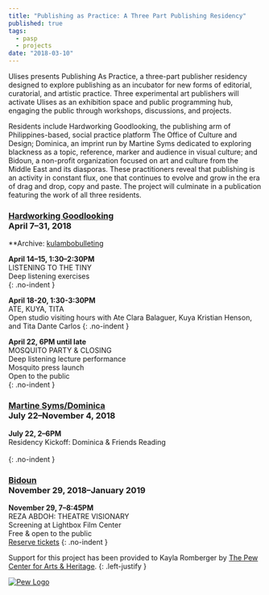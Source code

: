 ```yaml
---
title: "Publishing as Practice: A Three Part Publishing Residency"
published: true
tags:
  - pasp
  - projects
date: "2018-03-10"
---
```


Ulises presents Publishing As Practice, a three-part publisher residency designed to explore publishing as an incubator for new forms of editorial, curatorial, and artistic practice. Three experimental art publishers will activate Ulises as an exhibition space and public programming hub, engaging the public through workshops, discussions, and projects.

Residents include Hardworking Goodlooking, the publishing arm of Philippines-based, social practice platform The Office of Culture and Design; Dominica, an imprint run by Martine Syms dedicated to exploring blackness as a topic, reference, marker and audience in visual culture; and Bidoun, a non-profit organization focused on art and culture from the Middle East and its diasporas. These practitioners reveal that publishing is an activity in constant flux, one that continues to evolve and grow in the era of drag and drop, copy and paste. The project will culminate in a publication featuring the work of all three residents.

### [Hardworking Goodlooking](http://officeocd.com/) <br/> April 7–31, 2018

\*\*Archive: [kulambobulleting](https://kulambobulleting.tumblr.com/)

**April 14–15, 1:30–2:30PM** <br/>
LISTENING TO THE TINY <br/>
Deep listening exercises <br/>
{: .no-indent }

**April 18-20, 1:30-3:30PM** <br/>
ATE, KUYA, TITA <br/>
Open studio visiting hours with Ate Clara Balaguer, Kuya Kristian Henson, and Tita Dante Carlos
{: .no-indent }

**April 22, 6PM until late** <br/>
MOSQUITO PARTY & CLOSING <br/>
Deep listening lecture performance <br/>
Mosquito press launch <br/>
Open to the public <br/>
{: .no-indent }

### [Martine Syms/Dominica](http://dominicapublishing.com/) <br/> July 22–November 4, 2018

**July 22, 2–6PM** <br/>
Residency Kickoff: Dominica & Friends Reading <br/> <br/>
{: .no-indent }

### [Bidoun](https://bidoun.org/) <br/> November 29, 2018–January 2019

**November 29, 7–8:45PM** <br/>
REZA ABDOH: THEATRE VISIONARY<br/>
Screening at Lightbox Film Center<br/>
Free & open to the public<br/>
[Reserve tickets](https://lightboxfilmcenter.org/programs/reza-abdoh-theatre-visionary?fbclid=IwAR0xeKPyG0W6CLQXCBP-RkqZJErNSmJWZq7xG5kzii6w_pUn0ZsF_S2_2Qs)
{: .no-indent }

Support for this project has been provided to Kayla Romberger by [The Pew Center for Arts & Heritage](https://www.pcah.us/).
{: .left-justify }

[![Pew Logo]({{site.baseurl}}/assets/img/pc_mag_RGB.svg)](//www.pcah.us/)
